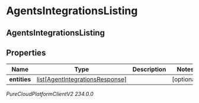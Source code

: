 # AgentsIntegrationsListing

## AgentsIntegrationsListing

## Properties

|Name | Type | Description | Notes|
|------------ | ------------- | ------------- | -------------|
| **entities** | [list[AgentIntegrationsResponse]](AgentIntegrationsResponse) |  | [optional] |



_PureCloudPlatformClientV2 234.0.0_
